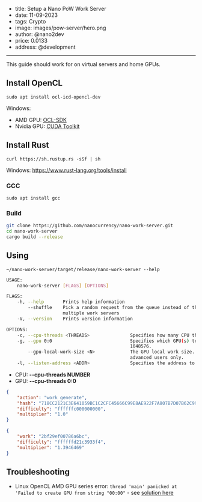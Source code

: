 
- title: Setup a Nano PoW Work Server
- date: 11-09-2023
- tags: Crypto
- image: images/pow-server/hero.png
- author: @nano2dev
- price: 0.0133
- address: @development

-----

This guide should work for on virtual servers and home GPUs. 

## Install OpenCL

```
sudo apt install ocl-icd-opencl-dev
```

Windows:
- AMD GPU: [OCL-SDK](https://github.com/GPUOpen-LibrariesAndSDKs/OCL-SDK/releases/)
- Nvidia GPU: [CUDA Toolkit](https://developer.nvidia.com/cuda-toolkit)

## Install Rust

```
curl https://sh.rustup.rs -sSf | sh
```

Windows: https://www.rust-lang.org/tools/install

### GCC

```
sudo apt install gcc
```

### Build

```bash
git clone https://github.com/nanocurrency/nano-work-server.git
cd nano-work-server
cargo build --release
```

## Using

```~/nano-work-server/target/release/nano-work-server --help```

```bash
USAGE:
    nano-work-server [FLAGS] [OPTIONS]

FLAGS:
    -h, --help       Prints help information
        --shuffle    Pick a random request from the queue instead of the oldest. Increases efficiency when using
                     multiple work servers
    -V, --version    Prints version information

OPTIONS:
    -c, --cpu-threads <THREADS>               Specifies how many CPU threads to use. [default: 0]
    -g, --gpu 0:0                             Specifies which GPU(s) to use. THREADS is optional and defaults to
                                              1048576.
        --gpu-local-work-size <N>             The GPU local work size. Increasing it may increase performance. For
                                              advanced users only.
    -l, --listen-address <ADDR>               Specifies the address to listen on. [default: [::1]:7076]
```

- CPU: **--cpu-threads NUMBER**
- GPU: **--cpu-threads 0:0**

```json
{
    "action": "work_generate",
    "hash": "718CC2121C3E641059BC1C2CFC45666C99E8AE922F7A807B7D07B62C995D79E2",
    "difficulty": "ffffffc000000000",
    "multiplier": "1.0" 
}
```

```json
{
    "work": "2bf29ef00786a6bc",
    "difficulty": "ffffffd21c3933f4",
    "multiplier": "1.3946469"        
}
```

## Troubleshooting

- Linux OpenCL AMD GPU series error: `thread 'main' panicked at 'Failed to create GPU from string "00:00"` - see [solution here](https://github.com/nanocurrency/nano-work-server/issues/28)